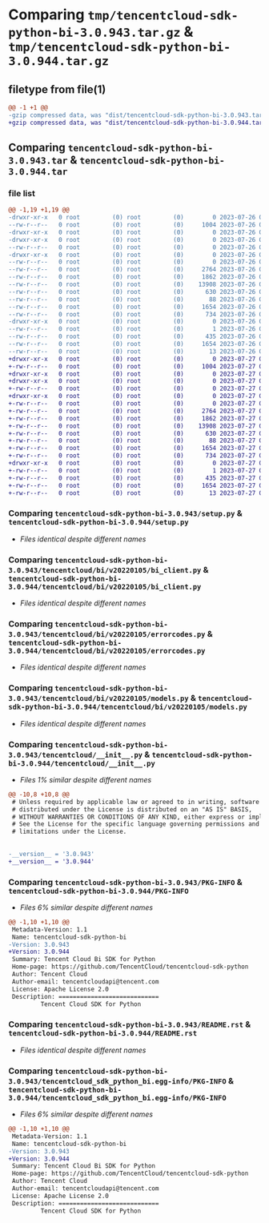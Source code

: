 # Comparing `tmp/tencentcloud-sdk-python-bi-3.0.943.tar.gz` & `tmp/tencentcloud-sdk-python-bi-3.0.944.tar.gz`

## filetype from file(1)

```diff
@@ -1 +1 @@
-gzip compressed data, was "dist/tencentcloud-sdk-python-bi-3.0.943.tar", last modified: Wed Jul 26 00:31:18 2023, max compression
+gzip compressed data, was "dist/tencentcloud-sdk-python-bi-3.0.944.tar", last modified: Thu Jul 27 02:09:18 2023, max compression
```

## Comparing `tencentcloud-sdk-python-bi-3.0.943.tar` & `tencentcloud-sdk-python-bi-3.0.944.tar`

### file list

```diff
@@ -1,19 +1,19 @@
-drwxr-xr-x   0 root         (0) root         (0)        0 2023-07-26 00:31:18.000000 tencentcloud-sdk-python-bi-3.0.943/
--rw-r--r--   0 root         (0) root         (0)     1004 2023-07-26 00:31:18.000000 tencentcloud-sdk-python-bi-3.0.943/setup.py
-drwxr-xr-x   0 root         (0) root         (0)        0 2023-07-26 00:31:18.000000 tencentcloud-sdk-python-bi-3.0.943/tencentcloud/
-drwxr-xr-x   0 root         (0) root         (0)        0 2023-07-26 00:31:18.000000 tencentcloud-sdk-python-bi-3.0.943/tencentcloud/bi/
--rw-r--r--   0 root         (0) root         (0)        0 2023-07-26 00:31:18.000000 tencentcloud-sdk-python-bi-3.0.943/tencentcloud/bi/__init__.py
-drwxr-xr-x   0 root         (0) root         (0)        0 2023-07-26 00:31:18.000000 tencentcloud-sdk-python-bi-3.0.943/tencentcloud/bi/v20220105/
--rw-r--r--   0 root         (0) root         (0)        0 2023-07-26 00:31:18.000000 tencentcloud-sdk-python-bi-3.0.943/tencentcloud/bi/v20220105/__init__.py
--rw-r--r--   0 root         (0) root         (0)     2764 2023-07-26 00:31:18.000000 tencentcloud-sdk-python-bi-3.0.943/tencentcloud/bi/v20220105/bi_client.py
--rw-r--r--   0 root         (0) root         (0)     1862 2023-07-26 00:31:18.000000 tencentcloud-sdk-python-bi-3.0.943/tencentcloud/bi/v20220105/errorcodes.py
--rw-r--r--   0 root         (0) root         (0)    13908 2023-07-26 00:31:18.000000 tencentcloud-sdk-python-bi-3.0.943/tencentcloud/bi/v20220105/models.py
--rw-r--r--   0 root         (0) root         (0)      630 2023-07-26 00:31:18.000000 tencentcloud-sdk-python-bi-3.0.943/tencentcloud/__init__.py
--rw-r--r--   0 root         (0) root         (0)       88 2023-07-26 00:31:18.000000 tencentcloud-sdk-python-bi-3.0.943/setup.cfg
--rw-r--r--   0 root         (0) root         (0)     1654 2023-07-26 00:31:18.000000 tencentcloud-sdk-python-bi-3.0.943/PKG-INFO
--rw-r--r--   0 root         (0) root         (0)      734 2023-07-26 00:31:18.000000 tencentcloud-sdk-python-bi-3.0.943/README.rst
-drwxr-xr-x   0 root         (0) root         (0)        0 2023-07-26 00:31:18.000000 tencentcloud-sdk-python-bi-3.0.943/tencentcloud_sdk_python_bi.egg-info/
--rw-r--r--   0 root         (0) root         (0)        1 2023-07-26 00:31:18.000000 tencentcloud-sdk-python-bi-3.0.943/tencentcloud_sdk_python_bi.egg-info/dependency_links.txt
--rw-r--r--   0 root         (0) root         (0)      435 2023-07-26 00:31:18.000000 tencentcloud-sdk-python-bi-3.0.943/tencentcloud_sdk_python_bi.egg-info/SOURCES.txt
--rw-r--r--   0 root         (0) root         (0)     1654 2023-07-26 00:31:18.000000 tencentcloud-sdk-python-bi-3.0.943/tencentcloud_sdk_python_bi.egg-info/PKG-INFO
--rw-r--r--   0 root         (0) root         (0)       13 2023-07-26 00:31:18.000000 tencentcloud-sdk-python-bi-3.0.943/tencentcloud_sdk_python_bi.egg-info/top_level.txt
+drwxr-xr-x   0 root         (0) root         (0)        0 2023-07-27 02:09:18.000000 tencentcloud-sdk-python-bi-3.0.944/
+-rw-r--r--   0 root         (0) root         (0)     1004 2023-07-27 02:09:18.000000 tencentcloud-sdk-python-bi-3.0.944/setup.py
+drwxr-xr-x   0 root         (0) root         (0)        0 2023-07-27 02:09:18.000000 tencentcloud-sdk-python-bi-3.0.944/tencentcloud/
+drwxr-xr-x   0 root         (0) root         (0)        0 2023-07-27 02:09:18.000000 tencentcloud-sdk-python-bi-3.0.944/tencentcloud/bi/
+-rw-r--r--   0 root         (0) root         (0)        0 2023-07-27 02:09:18.000000 tencentcloud-sdk-python-bi-3.0.944/tencentcloud/bi/__init__.py
+drwxr-xr-x   0 root         (0) root         (0)        0 2023-07-27 02:09:18.000000 tencentcloud-sdk-python-bi-3.0.944/tencentcloud/bi/v20220105/
+-rw-r--r--   0 root         (0) root         (0)        0 2023-07-27 02:09:18.000000 tencentcloud-sdk-python-bi-3.0.944/tencentcloud/bi/v20220105/__init__.py
+-rw-r--r--   0 root         (0) root         (0)     2764 2023-07-27 02:09:18.000000 tencentcloud-sdk-python-bi-3.0.944/tencentcloud/bi/v20220105/bi_client.py
+-rw-r--r--   0 root         (0) root         (0)     1862 2023-07-27 02:09:18.000000 tencentcloud-sdk-python-bi-3.0.944/tencentcloud/bi/v20220105/errorcodes.py
+-rw-r--r--   0 root         (0) root         (0)    13908 2023-07-27 02:09:18.000000 tencentcloud-sdk-python-bi-3.0.944/tencentcloud/bi/v20220105/models.py
+-rw-r--r--   0 root         (0) root         (0)      630 2023-07-27 02:09:18.000000 tencentcloud-sdk-python-bi-3.0.944/tencentcloud/__init__.py
+-rw-r--r--   0 root         (0) root         (0)       88 2023-07-27 02:09:18.000000 tencentcloud-sdk-python-bi-3.0.944/setup.cfg
+-rw-r--r--   0 root         (0) root         (0)     1654 2023-07-27 02:09:18.000000 tencentcloud-sdk-python-bi-3.0.944/PKG-INFO
+-rw-r--r--   0 root         (0) root         (0)      734 2023-07-27 02:09:18.000000 tencentcloud-sdk-python-bi-3.0.944/README.rst
+drwxr-xr-x   0 root         (0) root         (0)        0 2023-07-27 02:09:18.000000 tencentcloud-sdk-python-bi-3.0.944/tencentcloud_sdk_python_bi.egg-info/
+-rw-r--r--   0 root         (0) root         (0)        1 2023-07-27 02:09:18.000000 tencentcloud-sdk-python-bi-3.0.944/tencentcloud_sdk_python_bi.egg-info/dependency_links.txt
+-rw-r--r--   0 root         (0) root         (0)      435 2023-07-27 02:09:18.000000 tencentcloud-sdk-python-bi-3.0.944/tencentcloud_sdk_python_bi.egg-info/SOURCES.txt
+-rw-r--r--   0 root         (0) root         (0)     1654 2023-07-27 02:09:18.000000 tencentcloud-sdk-python-bi-3.0.944/tencentcloud_sdk_python_bi.egg-info/PKG-INFO
+-rw-r--r--   0 root         (0) root         (0)       13 2023-07-27 02:09:18.000000 tencentcloud-sdk-python-bi-3.0.944/tencentcloud_sdk_python_bi.egg-info/top_level.txt
```

### Comparing `tencentcloud-sdk-python-bi-3.0.943/setup.py` & `tencentcloud-sdk-python-bi-3.0.944/setup.py`

 * *Files identical despite different names*

### Comparing `tencentcloud-sdk-python-bi-3.0.943/tencentcloud/bi/v20220105/bi_client.py` & `tencentcloud-sdk-python-bi-3.0.944/tencentcloud/bi/v20220105/bi_client.py`

 * *Files identical despite different names*

### Comparing `tencentcloud-sdk-python-bi-3.0.943/tencentcloud/bi/v20220105/errorcodes.py` & `tencentcloud-sdk-python-bi-3.0.944/tencentcloud/bi/v20220105/errorcodes.py`

 * *Files identical despite different names*

### Comparing `tencentcloud-sdk-python-bi-3.0.943/tencentcloud/bi/v20220105/models.py` & `tencentcloud-sdk-python-bi-3.0.944/tencentcloud/bi/v20220105/models.py`

 * *Files identical despite different names*

### Comparing `tencentcloud-sdk-python-bi-3.0.943/tencentcloud/__init__.py` & `tencentcloud-sdk-python-bi-3.0.944/tencentcloud/__init__.py`

 * *Files 1% similar despite different names*

```diff
@@ -10,8 +10,8 @@
 # Unless required by applicable law or agreed to in writing, software
 # distributed under the License is distributed on an "AS IS" BASIS,
 # WITHOUT WARRANTIES OR CONDITIONS OF ANY KIND, either express or implied.
 # See the License for the specific language governing permissions and
 # limitations under the License.
 
 
-__version__ = '3.0.943'
+__version__ = '3.0.944'
```

### Comparing `tencentcloud-sdk-python-bi-3.0.943/PKG-INFO` & `tencentcloud-sdk-python-bi-3.0.944/PKG-INFO`

 * *Files 6% similar despite different names*

```diff
@@ -1,10 +1,10 @@
 Metadata-Version: 1.1
 Name: tencentcloud-sdk-python-bi
-Version: 3.0.943
+Version: 3.0.944
 Summary: Tencent Cloud Bi SDK for Python
 Home-page: https://github.com/TencentCloud/tencentcloud-sdk-python
 Author: Tencent Cloud
 Author-email: tencentcloudapi@tencent.com
 License: Apache License 2.0
 Description: ============================
         Tencent Cloud SDK for Python
```

### Comparing `tencentcloud-sdk-python-bi-3.0.943/README.rst` & `tencentcloud-sdk-python-bi-3.0.944/README.rst`

 * *Files identical despite different names*

### Comparing `tencentcloud-sdk-python-bi-3.0.943/tencentcloud_sdk_python_bi.egg-info/PKG-INFO` & `tencentcloud-sdk-python-bi-3.0.944/tencentcloud_sdk_python_bi.egg-info/PKG-INFO`

 * *Files 6% similar despite different names*

```diff
@@ -1,10 +1,10 @@
 Metadata-Version: 1.1
 Name: tencentcloud-sdk-python-bi
-Version: 3.0.943
+Version: 3.0.944
 Summary: Tencent Cloud Bi SDK for Python
 Home-page: https://github.com/TencentCloud/tencentcloud-sdk-python
 Author: Tencent Cloud
 Author-email: tencentcloudapi@tencent.com
 License: Apache License 2.0
 Description: ============================
         Tencent Cloud SDK for Python
```

